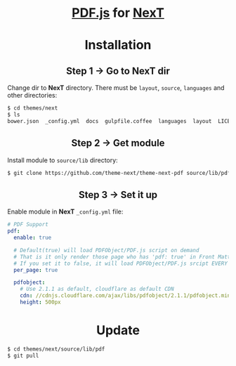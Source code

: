 <h1 align="center"><a href="https://github.com/mozilla/pdf.js">PDF.js</a> for <a href="https://github.com/theme-next">NexT</a></h1>

<h1 align="center">Installation</h1>

<h2 align="center">Step 1 &rarr; Go to NexT dir</h2>

Change dir to **NexT** directory. There must be `layout`, `source`, `languages` and other directories:

```sh
$ cd themes/next
$ ls
bower.json  _config.yml  docs  gulpfile.coffee  languages  layout  LICENSE.md  package.json  README.md  scripts  source  test
```

<h2 align="center">Step 2 &rarr; Get module</h2>

Install module to `source/lib` directory:

```sh
$ git clone https://github.com/theme-next/theme-next-pdf source/lib/pdf
```

<h2 align="center">Step 3 &rarr; Set it up</h2>

Enable module in **NexT** `_config.yml` file:

```yml
# PDF Support
pdf:
  enable: true

  # Default(true) will load PDFObject/PDF.js script on demand
  # That is it only render those page who has 'pdf: true' in Front Matter.
  # If you set it to false, it will load PDFObject/PDF.js srcipt EVERY PAGE.
  per_page: true

  pdfobject:
    # Use 2.1.1 as default, cloudflare as default CDN
    cdn: //cdnjs.cloudflare.com/ajax/libs/pdfobject/2.1.1/pdfobject.min.js
    height: 500px
```

<h1 align="center">Update</h1>

```sh
$ cd themes/next/source/lib/pdf
$ git pull
```
